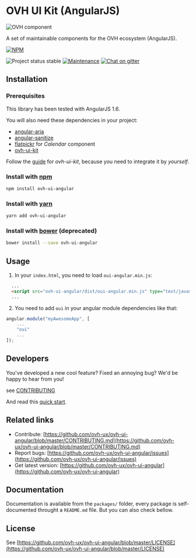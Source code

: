 # OVH UI Kit (AngularJS)

![OVH component](https://user-images.githubusercontent.com/3379410/27423240-3f944bc4-5731-11e7-87bb-3ff603aff8a7.png)

A set of maintainable components for the OVH ecosystem (AngularJS).

[![NPM](https://nodei.co/npm/ovh-ui-angular.png?downloads=true&downloadRank=true&stars=true)](https://nodei.co/npm/ovh-ui-angular/)

![Project status stable](https://img.shields.io/badge/status-stable-blue.svg)
[![Maintenance](https://img.shields.io/maintenance/yes/2018.svg)]()
[![Chat on gitter](https://img.shields.io/gitter/room/ovh/ux.svg)](https://gitter.im/ovh/ux)

## Installation

### Prerequisites

This library has been tested with AngularJS 1.6.

You will also need these dependencies in your project:

- [angular-aria](https://www.npmjs.com/package/angular-aria)
- [angular-sanitize](https://www.npmjs.com/package/angular-sanitize)
- [flatpickr](https://www.npmjs.com/package/flatpickr) for _Calendar_ component
- [ovh-ui-kit](https://github.com/ovh-ux/ovh-ui-kit)

Follow the [guide](https://github.com/ovh-ux/ovh-ui-kit) for _ovh-ui-kit_, because you need to integrate it by _yourself_.

### Install with [npm](https://www.npmjs.com/)

```bash
npm install ovh-ui-angular
```

### Install with [yarn](https://yarnpkg.com)

```bash
yarn add ovh-ui-angular
```

### Install with [bower](https://bower.io/) (deprecated)

```bash
bower install --save ovh-ui-angular
```

## Usage

1. In your `index.html`, you need to load `oui-angular.min.js`:

```html
  ...
  <script src="ovh-ui-angular/dist/oui-angular.min.js" type="text/javascript"></script>
  ...
```

2. You need to add `oui` in your angular module dependencies like that:

```javascript
angular.module("myAwesomeApp", [
    ...
    "oui"
    ...
]);
```

## Developers

You've developed a new cool feature? Fixed an annoying bug? We'd be happy
to hear from you!

see [CONTRIBUTING](https://github.com/ovh-ux/ovh-ui-angular/blob/master/CONTRIBUTING.md)

And read this [quick start](https://github.com/ovh-ux/ovh-ui-kit-documentation).

## Related links

 * Contribute: [https://github.com/ovh-ux/ovh-ui-angular/blob/master/CONTRIBUTING.md](https://github.com/ovh-ux/ovh-ui-angular/blob/master/CONTRIBUTING.md)
 * Report bugs: [https://github.com/ovh-ux/ovh-ui-angular/issues](https://github.com/ovh-ux/ovh-ui-angular/issues)
 * Get latest version: [https://github.com/ovh-ux/ovh-ui-angular](https://github.com/ovh-ux/ovh-ui-angular)

## Documentation

Documentation is available from the `packages/` folder, every package is self-documented throught a `README.md` file. But you can also check bellow.

## License

See [https://github.com/ovh-ux/ovh-ui-angular/blob/master/LICENSE](https://github.com/ovh-ux/ovh-ui-angular/blob/master/LICENSE)
